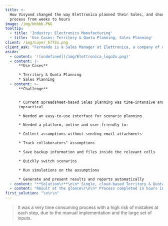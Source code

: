 ```yaml
---
title: >-
  How Visyond changed the way Elettronica planned their Sales, and shortened the
  process from weeks to hours
image: /img/bbbbb.PNG
tooltip:
  - title: 'Industry: Electronics Manufacturing'
  - title: 'Use Cases: Territory & Quota Planning, Sales Planning'
client: /img/Layer_6772x.png
client_ask: "Fernando is a Sales Manager at Elettronica, a company of more than 800 employees active in the defense sector and selling its solutions worldwide.\r\n\r\nFernando leads the preparation of forecasts and plans for the top management, and recommends where to allocate resources to optimise the sales process."
aside:
  - content: '![undefined](/img/Elettronica_logo2x.png)'
  - content: |-
      **Use Cases**

      * Territory & Quota Planning
      * Sales Planning
  - content: >-
      **Challenge**


      * Current spreadsheet-based Sales planning was time-intensive and
      impractical

      * Needed an easy-to-use interface for scenario planning

      * Needed a platform, online and user-friendly to:

      * Collect assumptions without sending email attachments

      * Track collaborators’ assumptions

      * Save backup information and files inside the relevant cells

      * Quickly switch scenarios

      * Run simulations on the assumptions

      * Generate and present results and reports automatically
  - content: "**Solution\r**\n\n* Single, cloud-based Territory & Quota data model\r\n* Visyond Replaced multiple copies of the spreadsheets sent and consolidated manually with Visyond dynamic cases and scenarios managed\r\n* Visyond introduced real-time collaboration to the existing workflow and made the process much faster\r\n* Transparency and accountability for data input Results at a Glance"
  - content: "Result at the glance\r\n\n* Process completed in hours instead of the typical few days with Excel-based process: at least 20 times faster\r\n* Clarity for every stakeholder about different versions of data and impact of their assumptions\r\n* Separate paperwork and notes have been eliminated thanks to auto reporting\r\n* Ability to create different versions of data and compare scenarios in real-time\r\n* Simplicity and speed in changing assumptions and and presenting the new results"
first_solution: "\n\r\n"
---
```

> It was a very time consuming process with a high risk of mistakes at each step, due to the manual implementation and the large set of inputs.
